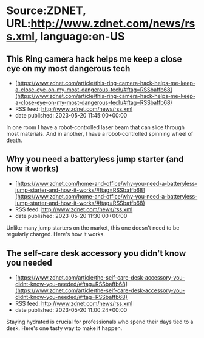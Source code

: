 # Source:ZDNET, URL:http://www.zdnet.com/news/rss.xml, language:en-US

## This Ring camera hack helps me keep a close eye on my most dangerous tech
 - [https://www.zdnet.com/article/this-ring-camera-hack-helps-me-keep-a-close-eye-on-my-most-dangerous-tech/#ftag=RSSbaffb68](https://www.zdnet.com/article/this-ring-camera-hack-helps-me-keep-a-close-eye-on-my-most-dangerous-tech/#ftag=RSSbaffb68)
 - RSS feed: http://www.zdnet.com/news/rss.xml
 - date published: 2023-05-20 11:45:00+00:00

In one room I have a robot-controlled laser beam that can slice through most materials. And in another, I have a robot-controlled spinning wheel of death.

## Why you need a batteryless jump starter (and how it works)
 - [https://www.zdnet.com/home-and-office/why-you-need-a-batteryless-jump-starter-and-how-it-works/#ftag=RSSbaffb68](https://www.zdnet.com/home-and-office/why-you-need-a-batteryless-jump-starter-and-how-it-works/#ftag=RSSbaffb68)
 - RSS feed: http://www.zdnet.com/news/rss.xml
 - date published: 2023-05-20 11:30:00+00:00

Unlike many jump starters on the market, this one doesn't need to be regularly charged. Here's how it works.

## The self-care desk accessory you didn't know you needed
 - [https://www.zdnet.com/article/the-self-care-desk-accessory-you-didnt-know-you-needed/#ftag=RSSbaffb68](https://www.zdnet.com/article/the-self-care-desk-accessory-you-didnt-know-you-needed/#ftag=RSSbaffb68)
 - RSS feed: http://www.zdnet.com/news/rss.xml
 - date published: 2023-05-20 11:00:24+00:00

Staying hydrated is crucial for professionals who spend their days tied to a desk. Here's one tasty way to make it happen.

